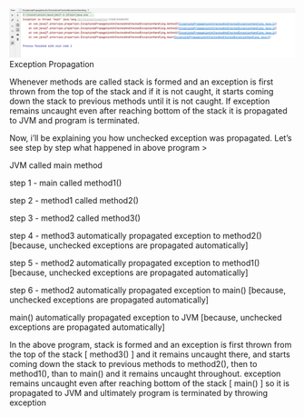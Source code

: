 ![img.png](img.png)
Exception Propagation 

Whenever methods are called stack is formed and an exception is first thrown from the top of the stack and if it is not caught, it starts coming down the stack to previous methods until it is not caught.
If exception remains uncaught even after reaching bottom of the stack it is propagated to JVM and program is terminated.

Now, i’ll be explaining you how unchecked exception was propagated.
Let’s see step by step what happened in above program >

JVM called main method

step 1 - main called method1()

step 2 - method1 called method2()

step 3 - method2 called method3()

step 4 - method3 automatically propagated exception to method2() [because, unchecked exceptions are propagated automatically]

step 5 - method2 automatically propagated exception to method1() [because, unchecked exceptions are propagated automatically]

step 6 - method2 automatically propagated exception to main() [because, unchecked exceptions are propagated automatically]

main() automatically propagated exception to JVM [because, unchecked exceptions are propagated automatically]


In the above program, stack is formed and an exception is first thrown from the top of the stack [ method3() ] and it remains uncaught there, and starts coming down the stack to previous methods to method2(), then to method1(), than to main() and it remains uncaught throughout.
exception remains uncaught even after reaching bottom of the stack [ main() ] so it is propagated to JVM and ultimately program is terminated by throwing exception 
